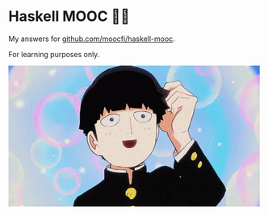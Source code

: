# Haskell MOOC 🧮🪻

My answers for [github.com/moocfi/haskell-mooc](https://github.com/moocfi/haskell-mooc).

For learning purposes only.

![](./asset/haskell.gif)